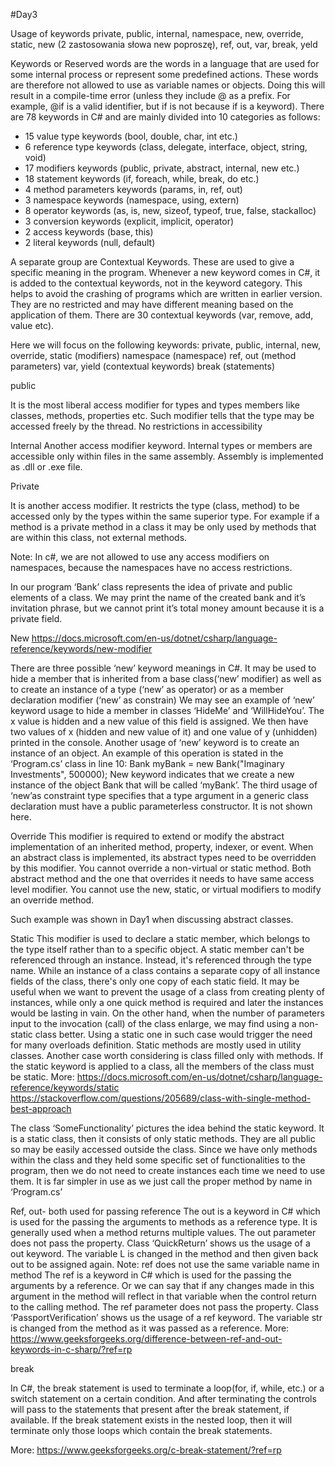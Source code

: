 #Day3

Usage of keywords private, public, internal, namespace, new, override, static, new (2 zastosowania słowa new poproszę), ref, out, var, break, yeld


Keywords or Reserved words are the words in a language that are used for some internal process or represent some predefined actions. These words are therefore not allowed to use as variable names or objects. Doing this will result in a compile-time error (unless they include @ as a prefix. For example, @if is a valid identifier, but if is not because if is a keyword). 
There are 78 keywords in C# and are mainly divided into 10 categories as follows:
-	15 value type keywords (bool, double, char, int etc.)
-	6 reference type keywords (class, delegate, interface, object, string, void)
-	17 modifiers keywords (public, private, abstract, internal, new etc.)
-	18 statement keywords (if, foreach, while, break, do etc.)
-	4 method parameters keywords (params, in, ref, out)
-	3 namespace keywords (namespace, using, extern)
-	8 operator keywords (as, is, new, sizeof, typeof, true, false, stackalloc)
-	3 conversion keywords (explicit, implicit, operator)
-	2 access keywords (base, this)
-	2 literal keywords (null, default)

A separate group are Contextual Keywords. These are used to give a specific meaning in the program. Whenever a new keyword comes in C#, it is added to the contextual keywords, not in the keyword category. This helps to avoid the crashing of programs which are written in earlier version. They are no restricted and may have different meaning based on the application of them. There are 30 contextual keywords (var, remove, add, value etc).




Here we will focus on the following keywords:
private, public, internal, new, override, static (modifiers) namespace (namespace) ref, out (method parameters) var, yield (contextual keywords) break (statements)

public 

It is the most liberal access modifier for types and types members like classes, methods, properties etc. Such modifier tells that the type may be accessed freely by the thread. No restrictions in accessibility


Internal
Another access modifier keyword. Internal types or members are accessible only within files in the same assembly. Assembly is implemented as .dll or .exe file.

Private

It is another access modifier. It restricts the type (class, method) to be accessed only by the types within the same superior type. For example if a method is a private method in a class it may be only used by methods that are within this class, not external methods.
 
Note: In c#, we are not allowed to use any access modifiers on namespaces, because the namespaces have no access restrictions.

In our program ‘Bank’ class represents the idea of private and public elements of a class. We may print the name of the created bank and it’s invitation phrase, but we cannot print it’s total money amount because it is a private field.

New
https://docs.microsoft.com/en-us/dotnet/csharp/language-reference/keywords/new-modifier

There are three possible ‘new’ keyword meanings in C#. It may be used to hide a member that is inherited from a base class(‘new’ modifier) as well as to create an instance of a type (‘new’ as operator) or as a member declaration modifier (‘new’ as constrain)
We may see an example of ‘new’ keyword usage to hide a member in classes ‘HideMe’ and ‘WillHideYou’. The x value is hidden and a new value of this field is assigned. We then have two values of x (hidden and new value of it) and one value of y (unhidden) printed in the console.
Another usage of ‘new’ keyword is to create an instance of an object. An example of this operation is stated in the ‘Program.cs’ class in line 10:
Bank myBank = new Bank("Imaginary Investments", 500000);
New keyword indicates that we create a new instance of the object Bank that will be called ‘myBank’.
The third usage of ‘new’as constraint type specifies that a type argument in a generic class declaration must have a public parameterless constructor. It is not shown here.





Override
This modifier is required to extend or modify the abstract implementation of an inherited method, property, indexer, or event. When an abstract class is implemented, its abstract types need to be overridden by this modifier. You cannot override a non-virtual or static method. Both abstract method and the one that overrides it needs to have same access level modifier. You cannot use the new, static, or virtual modifiers to modify an override method.

Such example was shown in Day1 when discussing abstract classes.

Static
This modifier is used to declare a static member, which belongs to the type itself rather than to a specific object. A static member can't be referenced through an instance. Instead, it's referenced through the type name. While an instance of a class contains a separate copy of all instance fields of the class, there's only one copy of each static field. It may be useful when we want to prevent the usage of a class from creating plenty of instances, while only a one quick method is required and later the instances would be lasting in vain. On the other hand, when the number of parameters input to the invocation (call) of the class enlarge, we may find using a non-static class better. Using a static one in such case would trigger the need for many overloads definition. Static methods are mostly used in utility classes. Another case worth considering is class filled only with methods.
 If the static keyword is applied to a class, all the members of the class must be static.
More:
https://docs.microsoft.com/en-us/dotnet/csharp/language-reference/keywords/static
https://stackoverflow.com/questions/205689/class-with-single-method-best-approach

The class ‘SomeFunctionality’ pictures the idea behind the static keyword. It is a static class, then it consists of only static methods. They are all public so may be easily accessed outside the class. Since we have only methods within the class and they held some specific set of functionalities to the program, then we do not need to create instances each time we need to use them. It is far simpler in use as we just call the proper method by name in ‘Program.cs’


Ref, out- both used for passing reference
The out is a keyword in C# which is used for the passing the arguments to methods as a reference type. It is generally used when a method returns multiple values. The out parameter does not pass the property.
Class ‘QuickReturn’ shows us the usage of a out keyword. The variable L is changed in the method and then given back out to be assigned again. 
Note: ref does not use the same variable name in method
The ref is a keyword in C# which is used for the passing the arguments by a reference. Or we can say that if any changes made in this argument in the method will reflect in that variable when the control return to the calling method. The ref parameter does not pass the property.
Class ‘PassportVerification’ shows us the usage of a ref keyword. The variable str is changed from the method as it was passed as a reference. 
More:
https://www.geeksforgeeks.org/difference-between-ref-and-out-keywords-in-c-sharp/?ref=rp


break

In C#, the break statement is used to terminate a loop(for, if, while, etc.) or a switch statement on a certain condition. And after terminating the controls will pass to the statements that present after the break statement, if available. If the break statement exists in the nested loop, then it will terminate only those loops which contain the break statements.

More:
https://www.geeksforgeeks.org/c-break-statement/?ref=rp
